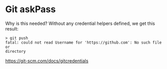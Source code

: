 # Git askPass

Why is this needed? Without any credential helpers defined, we get this result:

~~~
> git push
fatal: could not read Username for 'https://github.com': No such file or
directory
~~~

https://git-scm.com/docs/gitcredentials
